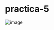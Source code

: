 # practica-5
![image](https://github.com/Isidro-Chavarria005/practica-5/assets/149440820/a785f41e-008d-411d-894e-8304294e45b5)

